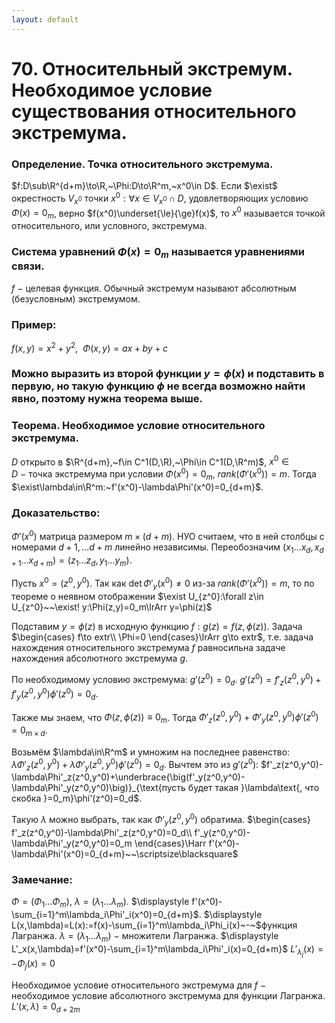 ```yaml
---
layout: default
---
```

# 70. Относительный экстремум. Необходимое условие существования относительного экстремума.

### Определение. Точка относительного экстремума.
$f:D\sub\R^{d+m}\to\R,~\Phi:D\to\R^m,~x^0\in D$.
Если $\exist$ окрестность $V_{x^0}$ точки $x^0:\forall x\in V_{x^0}\cap D$, удовлетворяющих условию $\Phi(x)=0_m$, верно $f(x^0)\underset{\le}{\ge}f(x)$, то $x^0$ называется точкой относительного, или условного, экстремума.

### Система уравнений $\Phi(x)=0_m$ называется уравнениями связи.
$f~-~$целевая функция.
Обычный экстремум называют абсолютным (безусловным) экстремумом.

### Пример:
$f(x,y)=x^2+y^2,~~\Phi(x,y)=ax+by+c$

### Можно выразить из второй функции $y=\phi(x)$ и подставить в первую, но такую функцию $\phi$ не всегда возможно найти явно, поэтому нужна теорема выше.

### Теорема. Необходимое условие относительного экстремума.
$D$ открыто в $\R^{d+m},~f\in C^1(D,\R),~\Phi\in C^1(D,\R^m)$,
$x^0\in D~-~$точка экстремума при условии $\Phi(x^0)=0_m$,
$rank(\Phi'(x^0))=m$.
Тогда $\exist\lambda\in\R^m:~f'(x^0)-\lambda\Phi'(x^0)=0_{d+m}$.

### Доказательство:
$\Phi'(x^0)$ матрица размером $m\times(d+m)$. НУО считаем, что в ней столбцы с номерами $d+1,\dots d+m$ линейно независимы. Переобозначим $(x_1\dots x_d,x_{d+1}\dots x_{d+m})=(z_1\dots z_d,y_1\dots y_m)$.

Пусть $x^0=(z^0,y^0)$.
Так как $\det\Phi'_y(x^0)\neq0$ из-за $rank(\Phi'(x^0))=m$, то по теореме о неявном отображении $\exist U_{z^0}:\forall z\in U_{z^0}~~\exist! y:\Phi(z,y)=0_m\lrArr y=\phi(z)$

Подставим $y=\phi(z)$  в исходную функцию $f:g(z)=f(z,\phi(z))$. Задача $\begin{cases}
f\to extr\\
\Phi=0
\end{cases}\lrArr g\to extr$, т.е. задача нахождения относительного экстремума $f$ равносильна задаче нахождения абсолютного экстремума $g$.

По необходимому условию экстремума: $g'(z^0)=0_d$.
$g'(z^0)=f'_z(z^0,y^0)+f'_y(z^0,y^0)\phi'(z^0)=0_d$.

Также мы знаем, что $\Phi(z,\phi(z))\equiv0_m$.
Тогда $\Phi'_z(z^0,y^0)+\Phi'_y(z^0,y^0)\phi'(z^0)=0_{m\times d}$.

Возьмём $\lambda\in\R^m$ и умножим на последнее равенство:
$\lambda\Phi'_z(z^0,y^0)+\lambda\Phi'_y(z^0,y^0)\phi'(z^0)=0_d$.
Вычтем это из $g'(z^0):$
$f'_z(z^0,y^0)-\lambda\Phi'_z(z^0,y^0)+\underbrace{\big(f'_y(z^0,y^0)-\lambda\Phi'_y(z^0,y^0)\big)}_{\text{пусть будет такая }\lambda\text{, что скобка }=0_m}\phi'(z^0)=0_d$.

Такую $\lambda$ можно выбрать, так как $\Phi'_y(z^0,y^0)$ обратима. $\begin{cases}
f'_z(z^0,y^0)-\lambda\Phi'_z(z^0,y^0)=0_d\\
f'_y(z^0,y^0)-\lambda\Phi'_y(z^0,y^0)=0_m
\end{cases}\Harr f'(x^0)-\lambda\Phi'(x^0)=0_{d+m}~~\scriptsize\blacksquare$

### Замечание:
$\Phi=(\Phi_1\dots\Phi_m),~\lambda=(\lambda_1\dots\lambda_m)$.
$\displaystyle f'(x^0)-\sum_{i=1}^m\lambda_i\Phi'_i(x^0)=0_{d+m}$.
$\displaystyle L(x,\lambda)=L(x):=f(x)-\sum_{i=1}^m\lambda_i\Phi_i(x)~-~$функция Лагранжа.
$\lambda=(\lambda_1\dots\lambda_m)~-~$множители Лагранжа.
$\displaystyle L'_x(x,\lambda)=f'(x^0)-\sum_{i=1}^m\lambda_i\Phi'_i(x)=0_{d+m}$
$L'_{\lambda_j}(x)=-\Phi_j(x)=0$

Необходимое условие относительного экстремума для $f$ $-$ необходимое условие абсолютного экстремума для функции Лагранжа.
$L'(x,\lambda)=0_{d+2m}$